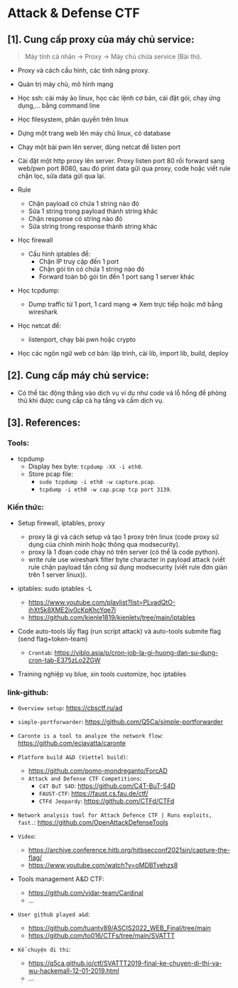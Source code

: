 # Attack & Defense CTF

## [1]. Cung cấp proxy của máy chủ service:

> Máy tính cá nhân -> Proxy -> Máy chủ chứa service (Bài thi).

- Proxy và cách cấu hình, các tính năng proxy.
- Quản trị máy chủ, mô hình mạng
- Học ssh: cài máy ảo linux, học các lệnh cơ bản, cài đặt gói, chạy ứng dụng,... bằng command line
- Học filesystem, phân quyền trên linux
- Dựng một trang web lên máy chủ linux, có database
- Chạy một bài pwn lên server, dùng netcat để listen port
- Cài đặt một http proxy lên server. Proxy listen port 80 rồi forward sang web/pwn port 8080, sau đó print data gửi qua proxy, code hoặc viết rule chặn lọc, sửa data gửi qua lại.
- Rule

  - Chặn payload có chứa 1 string nào đó
  - Sửa 1 string trong payload thành string khác
  - Chặn response có string nào đó
  - Sửa string trong response thành string khác

- Học firewall
  - Cấu hình iptables để:
    - Chặn IP truy cập đến 1 port
    - Chặn gói tin có chứa 1 string nào đó
    - Forward toàn bộ gói tin đến 1 port sang 1 server khác
- Học tcpdump:
  - Dump traffic từ 1 port, 1 card mạng => Xem trực tiếp hoặc mở bằng wireshark
- Học netcat để:
  - listenport, chạy bài pwn hoặc crypto
- Học các ngôn ngữ web cơ bản: lập trình, cài lib, import lib, build, deploy

## [2]. Cung cấp máy chủ service:

- Có thể tác động thẳng vào dịch vụ ví dụ như code vá lỗ hổng để phòng thủ khi được cung cấp cả hạ tầng và cầm dịch vụ.

## [3]. References:

### Tools:

- tcpdump
  - Display hex byte: `tcpdump -XX -i eth0`.
  - Store pcap file:
    - `sudo tcpdump -i eth0 -w capture.pcap`.
    - `tcpdump -i eth0 -w cap.pcap tcp port 3139`.

### Kiến thức:

- Setup firewall, iptables, proxy

  - proxy là gì và cách setup và tạo 1 proxy trên linux (code proxy sử dụng của chính mình hoặc thông qua modsecurity).
  - proxy là 1 đoạn code chạy nó trên server (có thể là code python).
  - write rule use wireshark filter byte character in payload attack (viết rule chặn payload tấn công sử dụng modsecurity (viết rule đơn giản trên 1 server linux)).

- iptables: sudo iptables -L

  - https://www.youtube.com/playlist?list=PLvadQtO-ihXt5k8XME2iv0cKpKhcYqe7i
  - https://github.com/kienle1819/kienletv/tree/main/iptables

- Code auto-tools lấy flag (run script attack) và auto-tools submite flag (send flag+token-team)
  - `Crontab`: https://viblo.asia/p/cron-job-la-gi-huong-dan-su-dung-cron-tab-E375zLo2ZGW
- Training nghiệp vụ blue, xin tools customize, học iptables

### link-github:

- `Overview setup`: https://cbsctf.ru/ad
- `simple-portforwarder`: https://github.com/Q5Ca/simple-portforwarder
- `Caronte is a tool to analyze the network flow`: https://github.com/eciavatta/caronte
- `Platform build A&D (Viettel build)`:
  - https://github.com/pomo-mondreganto/ForcAD
  - `Attack and Defense CTF Competitions`:
    - `C4T BuT S4D`: https://github.com/C4T-BuT-S4D
    - `FAUST-CTF`: https://faust.cs.fau.de/ctf/
    - `CTFd Jeopardy`: https://github.com/CTFd/CTFd
- `Network analysis tool for Attack Defence CTF | Runs exploits, fast.`: https://github.com/OpenAttackDefenseTools

- `Video`:

  - https://archive.conference.hitb.org/hitbsecconf2021sin/capture-the-flag/
  - https://www.youtube.com/watch?v=oMDBTvehzs8

- Tools management A&D CTF:

  - https://github.com/vidar-team/Cardinal
  - ...

- `User github played a&d`:

  - https://github.com/tuantv89/ASCIS2022_WEB_Final/tree/main
  - https://github.com/to016/CTFs/tree/main/SVATTT

- `Kể chuyện đi thi`:
  - https://q5ca.github.io/ctf/SVATTT2019-final-ke-chuyen-di-thi-va-wu-hackemall-12-01-2019.html
  - ...

